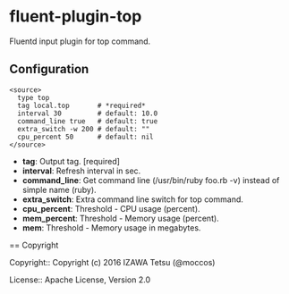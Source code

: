 fluent-plugin-top
===

Fluentd input plugin for top command.

## Configuration
    <source>
      type top
      tag local.top       # *required*
      interval 30         # default: 10.0
      command_line true   # default: true
      extra_switch -w 200 # default: ""
      cpu_percent 50      # default: nil
    </source>

* **tag**: Output tag. [required]
* **interval**: Refresh interval in sec.
* **command_line**: Get command line (/usr/bin/ruby foo.rb -v) instead of simple name (ruby).
* **extra_switch**: Extra command line switch for top command.
* **cpu_percent**: Threshold - CPU usage (percent).
* **mem_percent**: Threshold - Memory usage (percent).
* **mem**: Threshold - Memory usage in megabytes.

<!--== Examples-->

<!--TODO: write here-->

== Copyright

Copyright:: Copyright (c) 2016 IZAWA Tetsu (@moccos)

License:: Apache License, Version 2.0
